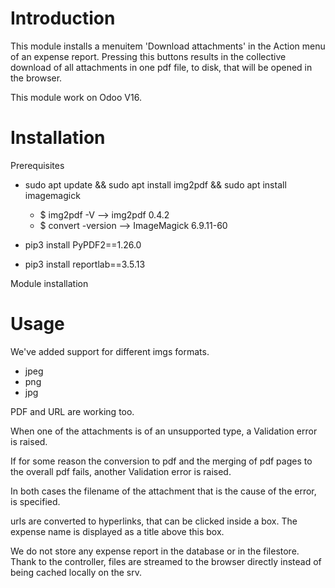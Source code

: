 Introduction
============

This module installs a menuitem 'Download attachments' in the Action menu of an expense report.
Pressing this buttons results in the collective download of all attachments in one pdf file, to disk, that will be opened in the browser.

This module work on Odoo V16.


Installation
============

Prerequisites

* sudo apt update && sudo apt install img2pdf && sudo apt install imagemagick
  * $ img2pdf -V --> img2pdf 0.4.2
  * $ convert -version  -->  ImageMagick 6.9.11-60
  
* pip3 install PyPDF2==1.26.0
* pip3 install reportlab==3.5.13


Module installation


Usage
=====

We've added support for different imgs formats.

* jpeg
* png
* jpg

PDF and URL are working too.

When one of the attachments is of an unsupported type, a Validation error is raised.

If for some reason the conversion to pdf and the merging of pdf pages to the overall pdf fails,
another Validation error is raised.

In both cases the filename of the attachment that is the cause of the error, is specified.

urls are converted to hyperlinks, that can be clicked inside a box.
The expense name is displayed as a title above this box.

We do not store any expense report in the database or in the filestore.
Thank to the controller, files are streamed to the browser directly instead of being cached locally on the srv.
